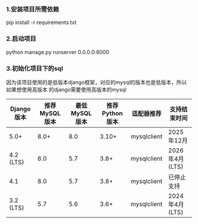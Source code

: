 ### 1.安装项目所需依赖
pip install -r requirements.txt
### 2.启动项目
python manage.py runserver 0.0.0.0:8000
### 3.初始化项目下的sql
因为该项目使用的是低版本django框架，对应的mysql的版本也是低版本，所以如果想使用高版本
的django需要使用高版本的mysql

| Django 版本 | 推荐 MySQL 版本 | 最低 MySQL 版本 | 推荐 Python 版本 | 适配器推荐     | 支持结束时间       |
|------------|----------------|----------------|-----------------|---------------|-------------------|
| 5.0+       | 8.0+           | 8.0            | 3.10+           | mysqlclient   | 2025年12月        |
| 4.2 (LTS)  | 8.0            | 5.7            | 3.8+            | mysqlclient   | 2026年4月 (LTS)   |
| 4.1        | 8.0            | 5.7            | 3.8+            | mysqlclient   | 已停止支持        |
| 3.2 (LTS)  | 5.7            | 5.6            | 3.6+            | mysqlclient   | 2024年4月 (LTS)   |
